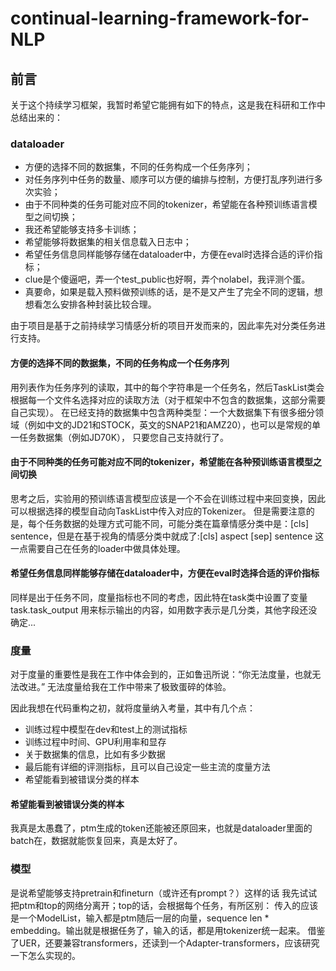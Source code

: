 # continual-learning-framework-for-NLP
## 前言

关于这个持续学习框架，我暂时希望它能拥有如下的特点，这是我在科研和工作中总结出来的：

### dataloader

- 方便的选择不同的数据集，不同的任务构成一个任务序列；
- 对任务序列中任务的数量、顺序可以方便的编排与控制，方便打乱序列进行多次实验；
- 由于不同种类的任务可能对应不同的tokenizer，希望能在各种预训练语言模型之间切换；
- 我还希望能够支持多卡训练；
- 希望能够将数据集的相关信息载入日志中；
- 希望任务信息同样能够存储在dataloader中，方便在eval时选择合适的评价指标；
- clue是个傻逼吧，弄一个test_public也好啊，弄个nolabel，我评测个蛋。
- 真要命，如果是载入预料做预训练的话，是不是又产生了完全不同的逻辑，想想看怎么安排各种封装比较合理。

由于项目是基于之前持续学习情感分析的项目开发而来的，因此率先对分类任务进行支持。
#### 方便的选择不同的数据集，不同的任务构成一个任务序列
用列表作为任务序列的读取，其中的每个字符串是一个任务名，然后TaskList类会根据每一个文件名选择对应的读取方法（对于框架中不包含的数据集，这部分需要自己实现）。
在已经支持的数据集中包含两种类型：一个大数据集下有很多细分领域（例如中文的JD21和STOCK，英文的SNAP21和AMZ20），也可以是常规的单一任务数据集（例如JD70K），
只要您自己支持就行了。

#### 由于不同种类的任务可能对应不同的tokenizer，希望能在各种预训练语言模型之间切换
思考之后，实验用的预训练语言模型应该是一个不会在训练过程中来回变换，因此可以根据选择的模型自动向TaskList中传入对应的Tokenizer。
但是需要注意的是，每个任务数据的处理方式可能不同，可能分类在篇章情感分类中是：[cls] sentence，但是在基于视角的情感分类中就成了:[cls] aspect [sep] sentence
这一点需要自己在任务的loader中做具体处理。

#### 希望任务信息同样能够存储在dataloader中，方便在eval时选择合适的评价指标
同样是出于任务不同，度量指标也不同的考虑，因此特在task类中设置了变量task.task_output 用来标示输出的内容，如用数字表示是几分类，其他字段还没确定...

### 度量
对于度量的重要性是我在工作中体会到的，正如鲁迅所说：“你无法度量，也就无法改进。” 无法度量给我在工作中带来了极致蛋碎的体验。

因此我想在代码重构之初，就将度量纳入考量，其中有几个点：
- 训练过程中模型在dev和test上的测试指标
- 训练过程中时间、GPU利用率和显存
- 关于数据集的信息，比如有多少数据
- 最后能有详细的评测指标，且可以自己设定一些主流的度量方法
- 希望能看到被错误分类的样本

#### 希望能看到被错误分类的样本
我真是太愚蠢了，ptm生成的token还能被还原回来，也就是dataloader里面的batch在，数据就能恢复回来，真是太好了。

### 模型
是说希望能够支持pretrain和fineturn（或许还有prompt？）这样的话 我先试试把ptm和top的网络分离开；top的话，会根据每个任务，有所区别：
传入的应该是一个ModelList，输入都是ptm随后一层的向量，sequence len * embedding。输出就是根据任务了，输入的话，都是用tokenizer统一起来。
借鉴了UER，还要兼容transformers，还读到一个Adapter-transformers，应该研究一下怎么实现的。